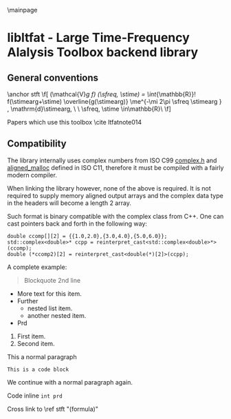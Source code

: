 \mainpage

libltfat - Large Time-Frequency Alalysis Toolbox backend library
================================================================

General conventions
-------------------

\anchor stft
 \f[
(\mathcal{V}_g f) (\sfreq, \stime)
    = \int_{\mathbb{R}}\! f(\stimearg+\stime)
    \overline{g(\stimearg)} \me^{-\mi 2\pi \sfreq \stimearg  } \,
    \mathrm{d}\stimearg,
    \ \ \sfreq, \stime \in\mathbb{R}\\
\f]

Papers which use this toolbox
\cite ltfatnote014


Compatibility
-------------

The library internally uses complex numbers from ISO C99
[complex.h](http://en.cppreference.com/w/c/numeric/complex) and
[aligned_malloc](http://en.cppreference.com/w/c/memory/aligned_alloc)
 defined in ISO C11, therefore it must be compiled with a
fairly modern compiler.

When linking the library however, none of the above is required. It is not
required to supply memory aligned output arrays and the complex data type
in the headers will become a length 2 array.

Such format is binary compatible with the complex class from C++.
One can cast pointers back and forth in the following way:
~~~~~~~~~~~~~~~{.cpp}
double ccomp[][2] = {{1.0,2.0},{3.0,4.0},{5.0,6.0}};
std::complex<double>* ccpp = reinterpret_cast<std::complex<double>*>(ccomp);
double (*ccomp2)[2] = reinterpret_cast<double(*)[2]>(ccpp);
~~~~~~~~~~~~~~~

A complete example:


> Blockquote
> 2nd line

- More text for this item.
- Further
  + nested list item.
  + another nested item.
- Prd

1. First item.
2. Second item.

This a normal paragraph

    This is a code block

We continue with a normal paragraph again.


Code inline `int prd`

Cross link to \ref stft "(formula)"




